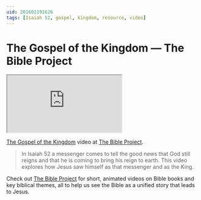 ```yaml
---
uid: 201602191626
tags: [Isaiah 52, gospel, kingdom, resource, video]
---
```


# The Gospel of the Kingdom — The Bible Project

<div class="video">
<iframe src="https://www.youtube-nocookie.com/embed/xmFPS0f-kzs?rel=0" allowfullscreen></iframe>
</div>

[The Gospel of the Kingdom](https://jointhebibleproject.com/product/gospel-of-the-kingdom-video/) video at [The Bible Project](https://jointhebibleproject.com).

> In Isaiah 52 a messenger comes to tell the good news that God still reigns and that he is coming to bring his reign to earth. This video explores how Jesus saw himself as that messenger and as the King.

Check out [The Bible Project](https://jointhebibleproject.com) for short, animated videos on Bible books and key biblical themes, all to help us see the Bible as a unified story that leads to Jesus.

